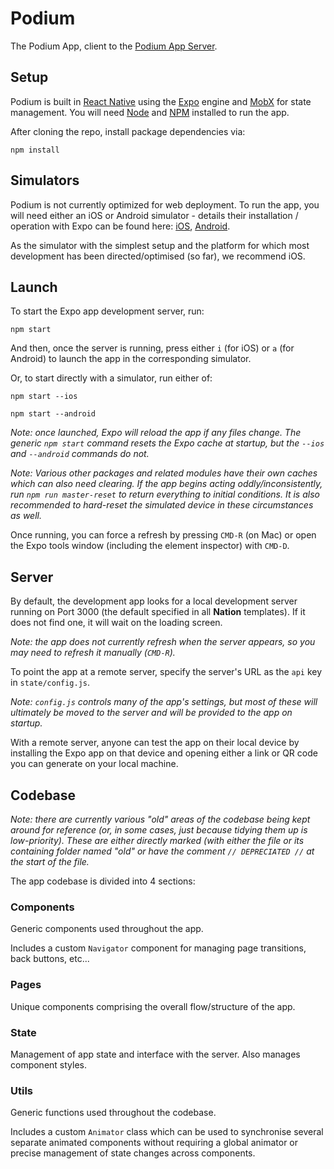 # Podium

The Podium App, client to the [Podium App Server](https://github.com/carter-andrewj/podium-admin-server "Server Repo").


## Setup

Podium is built in [React Native](https://facebook.github.io/react-native/ "React Native") using the [Expo](https://expo.io/ "Expo") engine and [MobX](https://mobx.js.org/README.html "MobX") for state management. You will need [Node](https://nodejs.org/en/ "Node.js") and [NPM](https://www.npmjs.com/ "Node Package Manager") installed to run the app.

After cloning the repo, install package dependencies via:

   ```shell
   npm install
   ```


## Simulators

Podium is not currently optimized for web deployment. To run the app, you will need either an iOS or Android simulator - details their installation / operation with Expo can be found here: [iOS](https://docs.expo.io/versions/v36.0.0/workflow/ios-simulator/#__next "iOS Simulator"), [Android](https://docs.expo.io/versions/v36.0.0/workflow/android-studio-emulator/ "Android Emulator").

As the simulator with the simplest setup and the platform for which most development has been directed/optimised (so far), we recommend iOS.


## Launch

To start the Expo app development server, run:

   ```shell
   npm start
   ```

And then, once the server is running, press either `i` (for iOS) or `a` (for Android) to launch the app in the corresponding simulator.

Or, to start directly with a simulator, run either of:

   ```shell
   npm start --ios
   ```

   ```shell
   npm start --android
   ```

*Note: once launched, Expo will reload the app if any files change. The generic `npm start` command resets the Expo cache at startup, but the `--ios` and `--android` commands do not.*

*Note: Various other packages and related modules have their own caches which can also need clearing. If the app begins acting oddly/inconsistently, run `npm run master-reset` to return everything to initial conditions. It is also recommended to hard-reset the simulated device in these circumstances as well.*

Once running, you can force a refresh by pressing `CMD-R` (on Mac) or open the Expo tools window (including the element inspector) with `CMD-D`.


## Server

By default, the development app looks for a local development server running on Port 3000 (the default specified in all **Nation** templates). If it does not find one, it will wait on the loading screen.

*Note: the app does not currently refresh when the server appears, so you may need to refresh it manually (`CMD-R`).*

To point the app at a remote server, specify the server's URL as the `api` key in `state/config.js`.

*Note: `config.js` controls many of the app's settings, but most of these will ultimately be moved to the server and will be provided to the app on startup.*

With a remote server, anyone can test the app on their local device by installing the Expo app on that device and opening either a link or QR code you can generate on your local machine.



## Codebase

*Note: there are currently various "old" areas of the codebase being kept around for reference (or, in some cases, just because tidying them up is low-priority). These are either directly marked (with either the file or its containing folder named "old" or have the comment `// DEPRECIATED //` at the start of the file.*

The app codebase is divided into 4 sections:

### Components

Generic components used throughout the app.

Includes a custom `Navigator` component for managing page transitions, back buttons, etc...

### Pages

Unique components comprising the overall flow/structure of the app.

### State

Management of app state and interface with the server. Also manages component styles.

### Utils

Generic functions used throughout the codebase.

Includes a custom `Animator` class which can be used to synchronise several separate animated components without requiring a global animator or precise management of state changes across components.